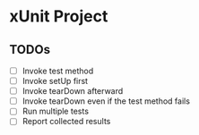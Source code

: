 # xUnit Project

## TODOs

- [ ] Invoke test method
- [ ] Invoke setUp first
- [ ] Invoke tearDown afterward
- [ ] Invoke tearDown even if the test method fails
- [ ] Run multiple tests
- [ ] Report collected results
